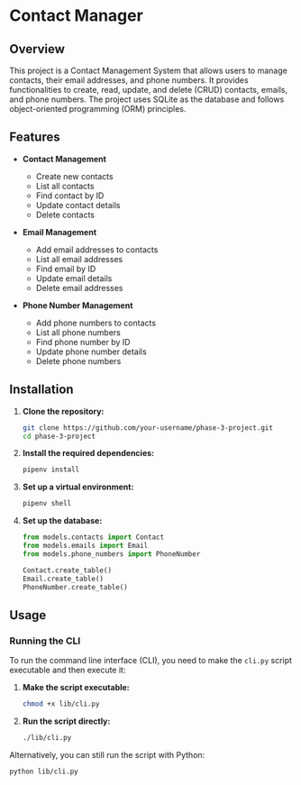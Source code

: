 # Contact Manager

## Overview
This project is a Contact Management System that allows users to manage contacts, their email addresses, and phone numbers. It provides functionalities to create, read, update, and delete (CRUD) contacts, emails, and phone numbers. The project uses SQLite as the database and follows object-oriented programming (ORM) principles.

## Features

- **Contact Management**
  - Create new contacts
  - List all contacts
  - Find contact by ID
  - Update contact details
  - Delete contacts

- **Email Management**
  - Add email addresses to contacts
  - List all email addresses
  - Find email by ID
  - Update email details
  - Delete email addresses

- **Phone Number Management**
  - Add phone numbers to contacts
  - List all phone numbers
  - Find phone number by ID
  - Update phone number details
  - Delete phone numbers

## Installation

1. **Clone the repository:**
    ```sh
    git clone https://github.com/your-username/phase-3-project.git
    cd phase-3-project
    ```

2. **Install the required dependencies:**
    ```sh
    pipenv install
    ```

3. **Set up a virtual environment:**
    ```sh
    pipenv shell
    ```

4. **Set up the database:**
    ```python
    from models.contacts import Contact
    from models.emails import Email
    from models.phone_numbers import PhoneNumber

    Contact.create_table()
    Email.create_table()
    PhoneNumber.create_table()

## Usage

### Running the CLI

To run the command line interface (CLI), you need to make the `cli.py` script executable and then execute it:

1. **Make the script executable:**
    ```sh
    chmod +x lib/cli.py
    ```

2. **Run the script directly:**
    ```sh
    ./lib/cli.py
    ```

Alternatively, you can still run the script with Python:
```sh
python lib/cli.py



